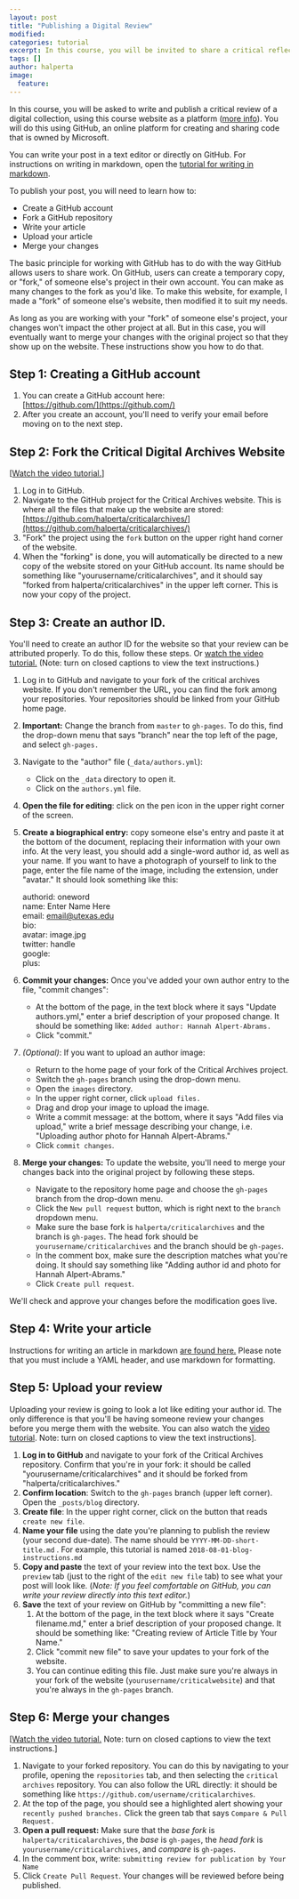 ```yaml
---
layout: post
title: "Publishing a Digital Review"
modified:
categories: tutorial
excerpt: In this course, you will be invited to share a critical reflection with the public on this course website.  
tags: []
author: halperta
image:
  feature:
---
```

In this course, you will be asked to write and publish a critical review of a digital collection, using this course website as a platform ([more info](../../assignments)). You will do this using GitHub, an online platform for creating and sharing code that is owned by Microsoft.  

You can write your post in a text editor or directly on GitHub. For instructions on writing in markdown, open the [tutorial for writing in markdown](http://www.halperta.com/criticalarchives/tutorial/writing-in-markdown/).

To publish your post, you will need to learn how to:
* Create a GitHub account
* Fork a GitHub repository
* Write your article
* Upload your article
* Merge your changes

The basic principle for working with GitHub has to do with the way GitHub allows users to share work. On GitHub, users can create a temporary copy, or "fork," of someone else's project in their own account. You can make as many changes to the fork as you'd like. To make this website, for example, I made a "fork" of someone else's website, then modified it to suit my needs.  

As long as you are working with your "fork" of someone else's project, your changes won't impact the other project at all. But in this case, you will eventually want to merge your changes with the original project so that they show up on the website. These instructions show you how to do that.  

## Step 1: Creating a GitHub account
1. You can create a GitHub account here:  
[https://github.com/](https://github.com/)  
2. After you create an account, you'll need to verify your email before moving on to the next step.  

## Step 2: Fork the Critical Digital Archives Website  
[[Watch the video tutorial.](https://youtu.be/RDR-BhB-e84)]
1. Log in to GitHub.
2. Navigate to the GitHub project for the Critical Archives website. This is where all the files that make up the website are stored: [https://github.com/halperta/criticalarchives/](https://github.com/halperta/criticalarchives/)
3. "Fork" the project using the `fork` button on the upper right hand corner of the website.
4. When the "forking" is done, you will automatically be directed to a new copy of the website stored on your GitHub account. Its name should be something like "yourusername/criticalarchives", and it should say "forked from halperta/criticalarchives" in the upper left corner. This is now your copy of the project.

## Step 3: Create an author ID.
You'll need to create an author ID for the website so that your review can be attributed properly. To do this, follow these steps. Or [watch the video tutorial.](https://youtu.be/RDR-BhB-e84) (Note: turn on closed captions to view the text instructions.)  

1. Log in to GitHub and navigate to your fork of the critical archives website. If you don't remember the URL, you can find the fork among your repositories. Your repositories should be linked from your GitHub home page. 
2. **Important:** Change the branch from `master` to `gh-pages`. To do this, find the drop-down menu that says "branch" near the top left of the page, and select `gh-pages.`
3. Navigate to the "author" file (`_data/authors.yml`): 
	* Click on the `_data` directory to open it.
	* Click on the `authors.yml` file.
4. **Open the file for editing**: click on the pen icon in the upper right corner of the screen. 
5. **Create a biographical entry:** copy someone else's entry and paste it at the bottom of the document, replacing their information with your own info. At the very least, you should add a single-word author id, as well as your name. If you want to have a photograph of yourself to link to the page, enter the file name of the image, including the extension, under "avatar." It should look something like this:  

    authorid: oneword  
       name: Enter Name Here  
       email: email@utexas.edu  
       bio:  
       avatar:  image.jpg  
       twitter:  handle  
       google:  
         plus:  

6. **Commit your changes:** Once you've added your own author entry to the file, "commit changes":  
	* At the bottom of the page, in the text block where it says "Update authors.yml," enter a brief description of your proposed change. It should be something like: `Added author: Hannah Alpert-Abrams.`  
	* Click "commit."

7. *(Optional)*: If you want to upload an author image:  
	* Return to the home page of your fork of the Critical Archives project. 
	* Switch the `gh-pages` branch using the drop-down menu.
	* Open the `images` directory.
	* In the upper right corner, click `upload files.`
	* Drag and drop your image to upload the image.
	* Write a commit message: at the bottom, where it says "Add files via upload," write a brief message describing your change, i.e. "Uploading author photo for Hannah Alpert-Abrams."
	* Click `commit changes`.  

8. **Merge your changes:** To update the website, you'll need to merge your changes back into the original project by following these steps.  
	* Navigate to the repository home page and choose the `gh-pages` branch from the drop-down menu.
	* Click the `New pull request` button, which is right next to the `branch` dropdown menu. 
	* Make sure the base fork is `halperta/criticalarchives` and the branch is `gh-pages`. The head fork should be `yourusername/criticalarchives` and the branch should be `gh-pages`.
	* In the comment box, make sure the description matches what you're doing. It should say something like "Adding author id and photo for Hannah Alpert-Abrams."
	* Click `Create pull request`.

We'll check and approve your changes before the modification goes live.

## Step 4: Write your article
Instructions for writing an article in markdown [are found here.](http://www.halperta.com/criticalarchives/tutorial/writing-in-markdown/) Please note that you must include a YAML header, and use markdown for formatting.  

## Step 5: Upload your review 
Uploading your review is going to look a lot like editing your author id. The only difference is that you'll be having someone review your changes before you merge them with the website. You can also watch the [video tutorial](https://youtu.be/TRhuFvoOZXk). Note: turn on closed captions to view the text instructions].  

1. **Log in to GitHub** and navigate to your fork of the Critical Archives repository. Confirm that you're in your fork: it should be called "yourusername/criticalarchives" and it should be forked from "halperta/criticalarchives."
2. **Confirm location**: Switch to the `gh-pages` branch (upper left corner). Open the `_posts/blog` directory.
3. **Create file**: In the upper right corner, click on the button that reads `create new file`.
4. **Name your file** using the date you're planning to publish the review (your second due-date). The name should be `YYYY-MM-DD-short-title.md` . For example, this tutorial is named `2018-08-01-blog-instructions.md`
5. **Copy and paste** the text of your review into the text box. Use the `preview` tab (just to the right of the `edit new file` tab) to see what your post will look like. (*Note: If you feel comfortable on GitHub, you can write your review directly into this text editor.*)
6. **Save** the text of your review on GitHub by "committing a new file":
	1. At the bottom of the page, in the text block where it says "Create filename.md," enter a brief description of your proposed change. It should be something like: "Creating review of Article Title by Your Name." 
	2. Click "commit new file" to save your updates to your fork of the website. 
	3. You can continue editing this file. Just make sure you're always in your fork of the website (`yourusername/criticalwebsite`) and that you're always in the `gh-pages` branch.

## Step 6: Merge your changes
[[Watch the video tutorial.](https://youtu.be/54ORGhWaFKE) Note: turn on closed captions to view the text instructions.]
1. Navigate to your forked repository. You can do this by navigating to your profile, opening the `repositories` tab, and then selecting the `critical archives` repository. You can also follow the URL directly: it should be something like `https://github.com/username/criticalarchives`.
2. At the top of the page, you should see a highlighted alert showing your `recently pushed branches.` Click the green tab that says `Compare & Pull Request.`
3. **Open a pull request:** Make sure that the *base fork* is `halperta/criticalarchives`, the *base* is `gh-pages`, the *head fork* is `yourusername/criticalarchives`, and *compare* is `gh-pages`.
4. In the comment box, write: `submitting review for publication by Your Name`
5. Click `Create Pull Request`. Your changes will be reviewed before being published.



